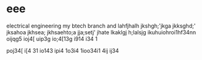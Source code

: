 # eee
electrical engineering
my btech branch and 
lahfjhalh
jkshgh;'jkga
jkksghd;'
jksahoa
jkhsea;
jkhsaehto;a
jja;setj'
jhate
lkaklgj
h;lalsjg
ikuhuiohroi1hf34nn
oijqg5
ioj4[
uip3g
io;4[13g
i914
i34 1
 
 poj34[
 i[4 31 
 io143
 ipi4
 1o3i4 
 1ioo34i1
 4ij
 ij34
 
 
